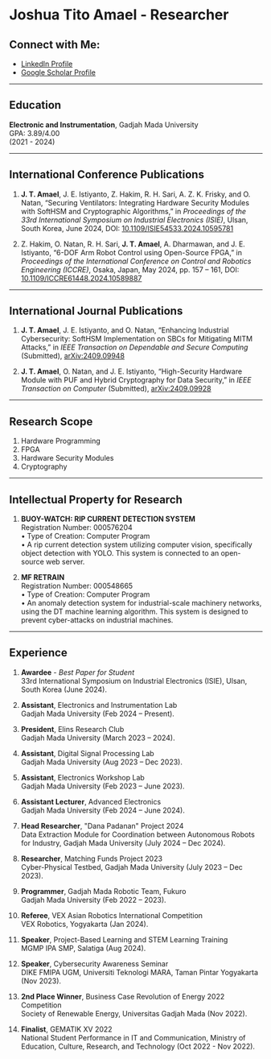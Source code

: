 # Joshua Tito Amael - Researcher

## Connect with Me:
- [LinkedIn Profile](https://www.linkedin.com/in/joshua-tito-amael-b515491a5/)
- [Google Scholar Profile](https://scholar.google.com/citations?hl=en&user=M_wPL-4AAAAJ)

---

## Education
**Electronic and Instrumentation**, Gadjah Mada University  
GPA: 3.89/4.00  
(2021 - 2024)

---

## International Conference Publications
1. **J. T. Amael**, J. E. Istiyanto, Z. Hakim, R. H. Sari, A. Z. K. Frisky, and O. Natan, “Securing Ventilators: Integrating Hardware Security Modules with SoftHSM and Cryptographic Algorithms,” in *Proceedings of the 33rd International Symposium on Industrial Electronics (ISIE)*, Ulsan, South Korea, June 2024, DOI: [10.1109/ISIE54533.2024.10595781](https://doi.org/10.1109/ISIE54533.2024.10595781)

2. Z. Hakim, O. Natan, R. H. Sari, **J. T. Amael**, A. Dharmawan, and J. E. Istiyanto, “6-DOF Arm Robot Control using Open-Source FPGA,” in *Proceedings of the International Conference on Control and Robotics Engineering (ICCRE)*, Osaka, Japan, May 2024, pp. 157 – 161, DOI: [10.1109/ICCRE61448.2024.10589887](https://doi.org/10.1109/ICCRE61448.2024.10589887)

---

## International Journal Publications
1. **J. T. Amael**, J. E. Istiyanto, and O. Natan, “Enhancing Industrial Cybersecurity: SoftHSM Implementation on SBCs for Mitigating MITM Attacks,” in *IEEE Transaction on Dependable and Secure Computing* (Submitted), [arXiv:2409.09948](https://arxiv.org/pdf/2409.09948)

2. **J. T. Amael**, O. Natan, and J. E. Istiyanto, “High-Security Hardware Module with PUF and Hybrid Cryptography for Data Security,” in *IEEE Transaction on Computer* (Submitted), [arXiv:2409.09928](https://arxiv.org/abs/2409.09928)

---

## Research Scope
1. Hardware Programming
2. FPGA
3. Hardware Security Modules
4. Cryptography

---

## Intellectual Property for Research
1. **BUOY-WATCH: RIP CURRENT DETECTION SYSTEM**  
   Registration Number: 000576204  
   • Type of Creation: Computer Program  
   • A rip current detection system utilizing computer vision, specifically object detection with YOLO. This system is connected to an open-source web server.

2. **MF RETRAIN**  
   Registration Number: 000548665  
   • Type of Creation: Computer Program  
   • An anomaly detection system for industrial-scale machinery networks, using the DT machine learning algorithm. This system is designed to prevent cyber-attacks on industrial machines.

---

## Experience
1. **Awardee** - *Best Paper for Student*  
   33rd International Symposium on Industrial Electronics (ISIE), Ulsan, South Korea (June 2024).

2. **Assistant**, Electronics and Instrumentation Lab  
   Gadjah Mada University (Feb 2024 – Present).

3. **President**, Elins Research Club  
   Gadjah Mada University (March 2023 – 2024).

4. **Assistant**, Digital Signal Processing Lab  
   Gadjah Mada University (Aug 2023 – Dec 2023).

5. **Assistant**, Electronics Workshop Lab  
   Gadjah Mada University (Feb 2023 – June 2023).

6. **Assistant Lecturer**, Advanced Electronics  
   Gadjah Mada University (Feb 2024 – June 2024).

7. **Head Researcher**, "Dana Padanan" Project 2024  
   Data Extraction Module for Coordination between Autonomous Robots for Industry, Gadjah Mada University (July 2024 – Dec 2024).

8. **Researcher**, Matching Funds Project 2023  
   Cyber-Physical Testbed, Gadjah Mada University (July 2023 – Dec 2023).

9. **Programmer**, Gadjah Mada Robotic Team, Fukuro  
   Gadjah Mada University (Feb 2022 – 2023).

10. **Referee**, VEX Asian Robotics International Competition  
    VEX Robotics, Yogyakarta (Jan 2024).

11. **Speaker**, Project-Based Learning and STEM Learning Training  
    MGMP IPA SMP, Salatiga (Aug 2024).

12. **Speaker**, Cybersecurity Awareness Seminar  
    DIKE FMIPA UGM, Universiti Teknologi MARA, Taman Pintar Yogyakarta (Nov 2023).

13. **2nd Place Winner**, Business Case Revolution of Energy 2022 Competition  
    Society of Renewable Energy, Universitas Gadjah Mada (Nov 2022).

14. **Finalist**, GEMATIK XV 2022  
    National Student Performance in IT and Communication, Ministry of Education, Culture, Research, and Technology (Oct 2022 - Nov 2022).

